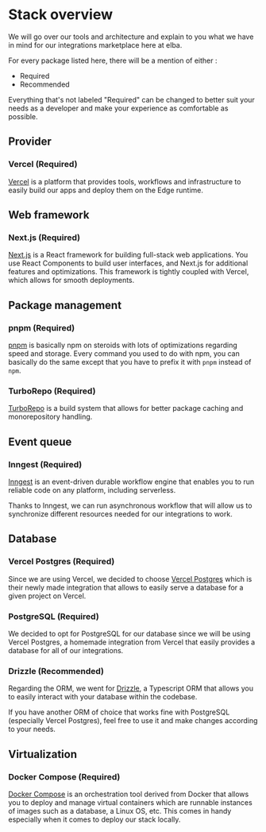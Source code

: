 # Stack overview

We will go over our tools and architecture and explain to you what we have in mind for our integrations marketplace here at elba.

For every package listed here, there will be a mention of either :

- Required
- Recommended

Everything that's not labeled "Required" can be changed to better suit your needs as a developer and make your experience as comfortable as possible.

## Provider

### Vercel (Required)

[Vercel](https://vercel.com/docs/getting-started-with-vercel) is a platform that provides tools, workflows and infrastructure to easily build our apps and deploy them on the Edge runtime.

## Web framework

### Next.js (Required)

[Next.js](https://nextjs.org/docs) is a React framework for building full-stack web applications. You use React Components to build user interfaces, and Next.js for additional features and optimizations. This framework is tightly coupled with Vercel, which allows for smooth deployments.

## Package management

### pnpm (Required)

[pnpm](https://pnpm.io) is basically npm on steroids with lots of optimizations regarding speed and storage. Every command you used to do with npm, you can basically do the same except that you have to prefix it with `pnpm` instead of `npm`.

### TurboRepo (Required)

[TurboRepo](https://turbo.build/repo/docs) is a build system that allows for better package caching and monorepository handling.

## Event queue

### Inngest (Required)

[Inngest](https://www.inngest.com/docs) is an event-driven durable workflow engine that enables you to run reliable code on any platform, including serverless.

Thanks to Inngest, we can run asynchronous workflow that will allow us to synchronize different resources needed for our integrations to work.

## Database

### Vercel Postgres (Required)

Since we are using Vercel, we decided to choose [Vercel Postgres](https://vercel.com/docs/storage/vercel-postgres) which is their newly made integration that allows to easily serve a database for a given project on Vercel.

### PostgreSQL (Required)

We decided to opt for PostgreSQL for our database since we will be using Vercel Postgres, a homemade integration from Vercel that easily provides a database for all of our integrations.

### Drizzle (Recommended)

Regarding the ORM, we went for [Drizzle](https://orm.drizzle.team/docs/overview), a Typescript ORM that allows you to easily interact with your database within the codebase.

If you have another ORM of choice that works fine with PostgreSQL (especially Vercel Postgres), feel free to use it and make changes according to your needs.

## Virtualization

### Docker Compose (Required)

[Docker Compose](https://docs.docker.com/compose/install/) is an orchestration tool derived from Docker that allows you to deploy and manage virtual containers which are runnable instances of images such as a database, a Linux OS, etc.
This comes in handy especially when it comes to deploy our stack locally.
